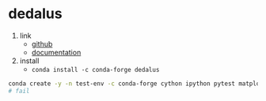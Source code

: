 # dedalus

1. link
   * [github](https://github.com/DedalusProject/dedalus)
   * [documentation](https://dedalus-project.readthedocs.io/en/latest/index.html)
2. install
   * `conda install -c conda-forge dedalus`

```bash
conda create -y -n test-env -c conda-forge cython ipython pytest matplotlib h5py protobuf scipy mpi4py fftw dedalus
# fail
```
